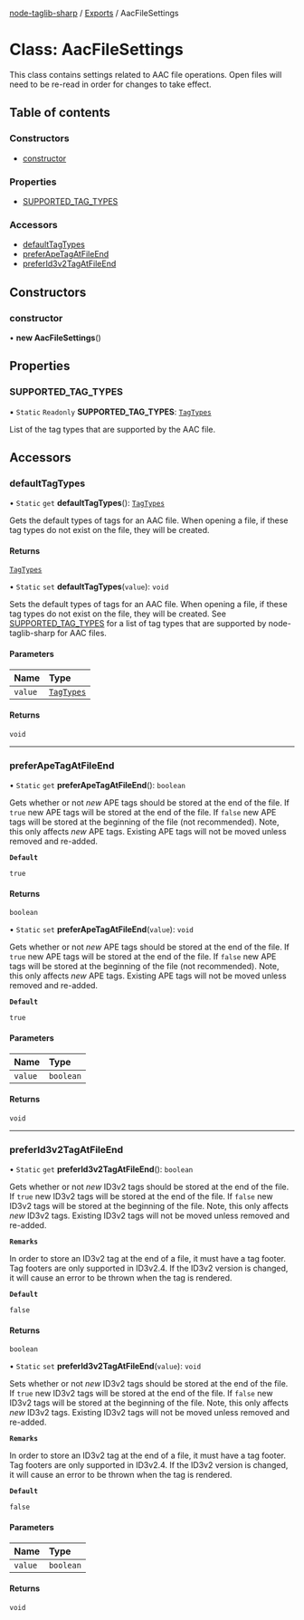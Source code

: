 [node-taglib-sharp](../README.md) / [Exports](../modules.md) / AacFileSettings

# Class: AacFileSettings

This class contains settings related to AAC file operations. Open files will need to be re-read
in order for changes to take effect.

## Table of contents

### Constructors

- [constructor](AacFileSettings.md#constructor)

### Properties

- [SUPPORTED_TAG_TYPES](AacFileSettings.md#supported_tag_types)

### Accessors

- [defaultTagTypes](AacFileSettings.md#defaulttagtypes)
- [preferApeTagAtFileEnd](AacFileSettings.md#preferapetagatfileend)
- [preferId3v2TagAtFileEnd](AacFileSettings.md#preferid3v2tagatfileend)

## Constructors

### constructor

• **new AacFileSettings**()

## Properties

### SUPPORTED_TAG_TYPES

▪ `Static` `Readonly` **SUPPORTED_TAG_TYPES**: [`TagTypes`](../enums/TagTypes.md)

List of the tag types that are supported by the AAC file.

## Accessors

### defaultTagTypes

• `Static` `get` **defaultTagTypes**(): [`TagTypes`](../enums/TagTypes.md)

Gets the default types of tags for an AAC file. When opening a file, if these tag types do
not exist on the file, they will be created.

#### Returns

[`TagTypes`](../enums/TagTypes.md)

• `Static` `set` **defaultTagTypes**(`value`): `void`

Sets the default types of tags for an AAC file. When opening a file, if these tag types do
not exist on the file, they will be created. See [SUPPORTED_TAG_TYPES](AacFileSettings.md#supported_tag_types) for a list of tag
types that are supported by node-taglib-sharp for AAC files.

#### Parameters

| Name    | Type                               |
| :------ | :--------------------------------- |
| `value` | [`TagTypes`](../enums/TagTypes.md) |

#### Returns

`void`

---

### preferApeTagAtFileEnd

• `Static` `get` **preferApeTagAtFileEnd**(): `boolean`

Gets whether or not _new_ APE tags should be stored at the end of the file. If `true` new
APE tags will be stored at the end of the file. If `false` new APE tags will be stored at
the beginning of the file (not recommended). Note, this only affects _new_ APE tags.
Existing APE tags will not be moved unless removed and re-added.

**`Default`**

`true`

#### Returns

`boolean`

• `Static` `set` **preferApeTagAtFileEnd**(`value`): `void`

Gets whether or not _new_ APE tags should be stored at the end of the file. If `true` new
APE tags will be stored at the end of the file. If `false` new APE tags will be stored at
the beginning of the file (not recommended). Note, this only affects _new_ APE tags.
Existing APE tags will not be moved unless removed and re-added.

**`Default`**

`true`

#### Parameters

| Name    | Type      |
| :------ | :-------- |
| `value` | `boolean` |

#### Returns

`void`

---

### preferId3v2TagAtFileEnd

• `Static` `get` **preferId3v2TagAtFileEnd**(): `boolean`

Gets whether or not _new_ ID3v2 tags should be stored at the end of the file. If `true` new
ID3v2 tags will be stored at the end of the file. If `false` new ID3v2 tags will be stored
at the beginning of the file. Note, this only affects _new_ ID3v2 tags. Existing ID3v2 tags
will not be moved unless removed and re-added.

**`Remarks`**

In order to store an ID3v2 tag at the end of a file, it must have a tag footer. Tag
footers are only supported in ID3v2.4. If the ID3v2 version is changed, it will cause an
error to be thrown when the tag is rendered.

**`Default`**

`false`

#### Returns

`boolean`

• `Static` `set` **preferId3v2TagAtFileEnd**(`value`): `void`

Sets whether or not _new_ ID3v2 tags should be stored at the end of the file. If `true` new
ID3v2 tags will be stored at the end of the file. If `false` new ID3v2 tags will be stored
at the beginning of the file. Note, this only affects _new_ ID3v2 tags. Existing ID3v2 tags
will not be moved unless removed and re-added.

**`Remarks`**

In order to store an ID3v2 tag at the end of a file, it must have a tag footer. Tag
footers are only supported in ID3v2.4. If the ID3v2 version is changed, it will cause an
error to be thrown when the tag is rendered.

**`Default`**

`false`

#### Parameters

| Name    | Type      |
| :------ | :-------- |
| `value` | `boolean` |

#### Returns

`void`

